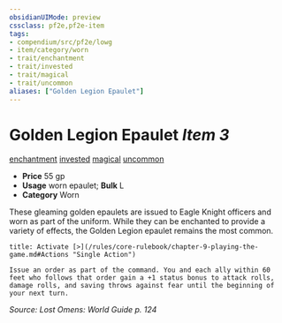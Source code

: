 ```yaml
---
obsidianUIMode: preview
cssclass: pf2e,pf2e-item
tags:
- compendium/src/pf2e/lowg
- item/category/worn
- trait/enchantment
- trait/invested
- trait/magical
- trait/uncommon
aliases: ["Golden Legion Epaulet"]
---
```

# Golden Legion Epaulet *Item 3*  
[enchantment](/rules/traits/enchantment.md)  [invested](/rules/traits/invested.md)  [magical](/rules/traits/magical.md)  [uncommon](/rules/traits/uncommon.md)  

- **Price** 55 gp
- **Usage** worn epaulet; **Bulk** L
- **Category** Worn

These gleaming golden epaulets are issued to Eagle Knight officers and worn as part of the uniform. While they can be enchanted to provide a variety of effects, the Golden Legion epaulet remains the most common.

```ad-embed-ability
title: Activate [>](/rules/core-rulebook/chapter-9-playing-the-game.md#Actions "Single Action")

Issue an order as part of the command. You and each ally within 60 feet who follows that order gain a +1 status bonus to attack rolls, damage rolls, and saving throws against fear until the beginning of your next turn.
```

*Source: Lost Omens: World Guide p. 124*